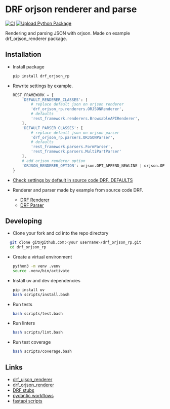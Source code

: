 # DRF orjson renderer and parse

[![CI](https://github.com/ArtemIsmagilov/drf_orjson_rp/actions/workflows/ci.yaml/badge.svg)](https://github.com/ArtemIsmagilov/drf_orjson_rp/actions/workflows/ci.yaml)
[![Upload Python Package](https://github.com/ArtemIsmagilov/drf_orjson_rp/actions/workflows/python-publish.yml/badge.svg)](https://github.com/ArtemIsmagilov/drf_orjson_rp/actions/workflows/python-publish.yml)

Rendering and parsing JSON with orjson.
Made on example drf_orjson_renderer package.

## Installation

- Install package

  ```bash
  pip install drf_orjson_rp
  ```

- Rewrite settings by example.

  ```python
  REST_FRAMEWORK = {
      'DEFAULT_RENDERER_CLASSES': [
          # replace default json on orjson renderer
          'drf_orjson_rp.renderers.ORJSONRenderer',
          # defaults
          'rest_framework.renderers.BrowsableAPIRenderer',
      ],
      'DEFAULT_PARSER_CLASSES': [
          # replace default json on orjson parser
          'drf_orjson_rp.parsers.ORJSONParser',
          # defaults
          'rest_framework.parsers.FormParser',
          'rest_framework.parsers.MultiPartParser'
      ],
      # add orjson renderer option
      'ORJSON_RENDERER_OPTION': orjson.OPT_APPEND_NEWLINE | orjson.OPT_INDENT_2,
  }
  ```

- [Check settings by default in source code DRF. DEFAULTS](https://github.com/encode/django-rest-framework/blob/master/rest_framework/settings.py)
- Renderer and parser made by example from source code DRF.
  - [DRF Renderer](https://github.com/encode/django-rest-framework/blob/master/rest_framework/renderers.py)
  - [DRF Parser](https://github.com/encode/django-rest-framework/blob/master/rest_framework/parsers.py)

## Developing

- Clone your fork and cd into the repo directory

```bash
  git clone git@github.com:<your username>/drf_orjson_rp.git
  cd drf_orjson_rp
```

- Create a virtual environment

  ```bash
  python3 -m venv .venv
  source .venv/bin/activate
  ```

- Install uv and dev dependencies

  ```bash
  pip install uv
  bash scripts/install.bash
  ```

- Run tests

  ```bash
  bash scripts/test.bash
  ```

- Run linters

  ```bash
  bash scripts/lint.bash
  ```

- Run test coverage

  ```bash
  bash scripts/coverage.bash
  ```

## Links

- [drf_ujson_renderer](https://github.com/gizmag/drf-ujson-renderer)
- [drf_orjson_renderer](https://github.com/brianjbuck/drf_orjson_renderer)
- [DRF stubs](https://github.com/typeddjango/djangorestframework-stubs)
- [pydantic workflows](https://github.com/pydantic/pydantic/blob/main/.github/workflows/ci.yml)
- [fastapi scripts](https://github.com/fastapi/fastapi/tree/master/scripts)
